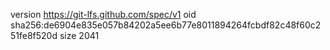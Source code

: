 version https://git-lfs.github.com/spec/v1
oid sha256:de6904e835e057b84202a5ee6b77e8011894264fcbdf82c48f60c251fe8f520d
size 2041
